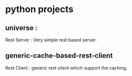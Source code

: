 # python projects

## universe :
Rest Server : Very simple rest based server.

## generic-cache-based-rest-client
Rest Client : generic rest client which support the caching.
